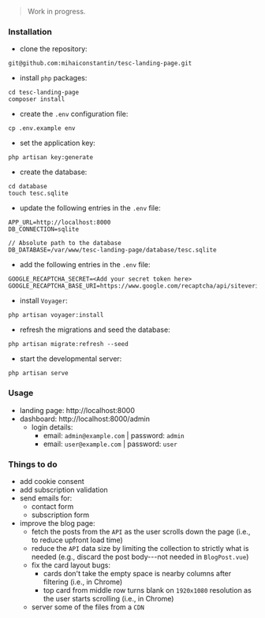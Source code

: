> Work in progress.

### Installation

- clone the repository:
```
git@github.com:mihaiconstantin/tesc-landing-page.git
```
- install `php` packages:
```
cd tesc-landing-page
composer install
```
- create the `.env` configuration file:
```
cp .env.example env
```
- set the application key:
```
php artisan key:generate
```
- create the database:
```
cd database
touch tesc.sqlite
```
- update the following entries in the `.env` file:
```
APP_URL=http://localhost:8000
DB_CONNECTION=sqlite

// Absolute path to the database
DB_DATABASE=/var/www/tesc-landing-page/database/tesc.sqlite
```
- add the following entries in the `.env` file:
```
GOOGLE_RECAPTCHA_SECRET=<Add your secret token here>
GOOGLE_RECAPTCHA_BASE_URI=https://www.google.com/recaptcha/api/siteverify
```
- install `Voyager`:
```
php artisan voyager:install
```
- refresh the migrations and seed the database: 
```
php artisan migrate:refresh --seed
```
- start the developmental server:
```
php artisan serve
```

### Usage

- landing page: http://localhost:8000
- dashboard: http://localhost:8000/admin
	- login details:
		- email: `admin@example.com` | password: `admin`
		- email: `user@example.com` | password: `user`


### Things to do

- add cookie consent
- add subscription validation
- send emails for:
	- contact form
	- subscription form
- improve the blog page:
	- fetch the posts from the `API` as the user scrolls down the page (i.e., to reduce upfront load time)
	- reduce the `API` data size by limiting the collection to strictly what is needed (e.g., discard the post body---not needed in `BlogPost.vue`)
	- fix the card layout bugs: 
		- cards don't take the empty space is nearby columns after filtering (i.e., in Chrome)
		- top card from middle row turns blank on `1920x1080` resolution as the user starts scrolling (i.e., in Chrome)
	- server some of the files from a `CDN`	
